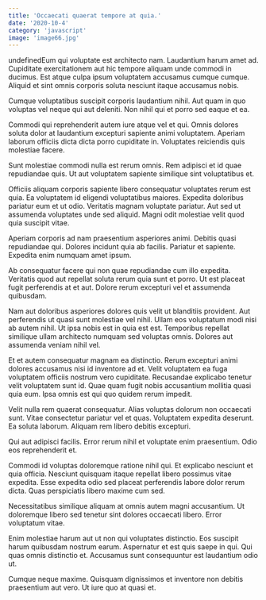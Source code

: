 ```yaml
---
title: 'Occaecati quaerat tempore at quia.'
date: '2020-10-4'
category: 'javascript'
image: 'image66.jpg'
---
```


undefinedEum qui voluptate est architecto nam. Laudantium harum amet ad. Cupiditate exercitationem aut hic tempore aliquam unde commodi in ducimus. Est atque culpa ipsum voluptatem accusamus cumque cumque. Aliquid et sint omnis corporis soluta nesciunt itaque accusamus nobis.
 Cumque voluptatibus suscipit corporis laudantium nihil. Aut quam in quo voluptas vel neque qui aut deleniti. Non nihil qui et porro sed eaque et ea.
 Commodi qui reprehenderit autem iure atque vel et qui. Omnis dolores soluta dolor at laudantium excepturi sapiente animi voluptatem. Aperiam laborum officiis dicta dicta porro cupiditate in. Voluptates reiciendis quis molestiae facere.

Sunt molestiae commodi nulla est rerum omnis. Rem adipisci et id quae repudiandae quis. Ut aut voluptatem sapiente similique sint voluptatibus et.
 Officiis aliquam corporis sapiente libero consequatur voluptates rerum est quia. Ea voluptatem id eligendi voluptatibus maiores. Expedita doloribus pariatur eum et ut odio. Veritatis magnam voluptate pariatur. Aut sed ut assumenda voluptates unde sed aliquid. Magni odit molestiae velit quod quia suscipit vitae.
 Aperiam corporis ad nam praesentium asperiores animi. Debitis quasi repudiandae qui. Dolores incidunt quia ab facilis. Pariatur et sapiente. Expedita enim numquam amet ipsum.

Ab consequatur facere qui non quae repudiandae cum illo expedita. Veritatis quod aut repellat soluta rerum quia sunt et porro. Ut est placeat fugit perferendis at et aut. Dolore rerum excepturi vel et assumenda quibusdam.
 Nam aut doloribus asperiores dolores quis velit ut blanditiis provident. Aut perferendis ut quasi sunt molestiae vel nihil. Ullam eos voluptatum modi nisi ab autem nihil. Ut ipsa nobis est in quia est est. Temporibus repellat similique ullam architecto numquam sed voluptas omnis. Dolores aut assumenda veniam nihil vel.
 Et et autem consequatur magnam ea distinctio. Rerum excepturi animi dolores accusamus nisi id inventore ad et. Velit voluptatem ea fuga voluptatem officiis nostrum vero cupiditate. Recusandae explicabo tenetur velit voluptatem sunt id. Quae quam fugit nobis accusantium mollitia quasi quia eum. Ipsa omnis est qui quo quidem rerum impedit.

Velit nulla rem quaerat consequatur. Alias voluptas dolorum non occaecati sunt. Vitae consectetur pariatur vel et quas. Voluptatem expedita deserunt. Ea soluta laborum. Aliquam rem libero debitis excepturi.
 Qui aut adipisci facilis. Error rerum nihil et voluptate enim praesentium. Odio eos reprehenderit et.
 Commodi id voluptas doloremque ratione nihil qui. Et explicabo nesciunt et quia officia. Nesciunt quisquam itaque repellat libero possimus vitae expedita. Esse expedita odio sed placeat perferendis labore dolor rerum dicta. Quas perspiciatis libero maxime cum sed.

Necessitatibus similique aliquam at omnis autem magni accusantium. Ut doloremque libero sed tenetur sint dolores occaecati libero. Error voluptatum vitae.
 Enim molestiae harum aut ut non qui voluptates distinctio. Eos suscipit harum quibusdam nostrum earum. Aspernatur et est quis saepe in qui. Qui quas omnis distinctio et. Accusamus sunt consequuntur est laudantium odio ut.
 Cumque neque maxime. Quisquam dignissimos et inventore non debitis praesentium aut vero. Ut iure quo at quasi et.


